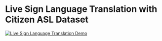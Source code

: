 # Live Sign Language Translation with Citizen ASL Dataset

[![Live Sign Language Translation Demo](https://img.youtube.com/vi/gJ-PRa88E-M/2.jpg)](https://www.youtube.com/watch?v=gJ-PRa88E-M)
